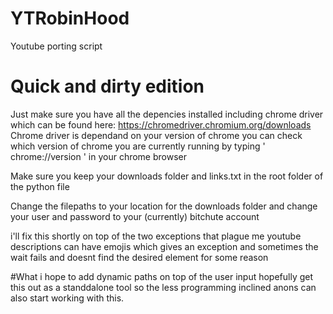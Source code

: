 # YTRobinHood
Youtube porting script

# Quick and dirty edition 
Just make sure you have all the depencies installed including chrome driver which can 
be found here: https://chromedriver.chromium.org/downloads
Chrome driver is dependand on your version of chrome you can check which version of chrome
you are currently running by typing ' chrome://version ' in your chrome browser

Make sure you keep your downloads folder and links.txt in the root folder of the python file

Change the filepaths to your location for the downloads folder and change your user and 
password to your (currently) bitchute account

i'll fix this shortly on top of the two exceptions that plague me 
youtube descriptions can have emojis which gives an exception
and sometimes the wait fails and doesnt find the desired element for some reason 

#What i hope to add
dynamic paths on top of the user input
hopefully get this out as a standdalone tool so the less programming inclined anons can also start working with this.
